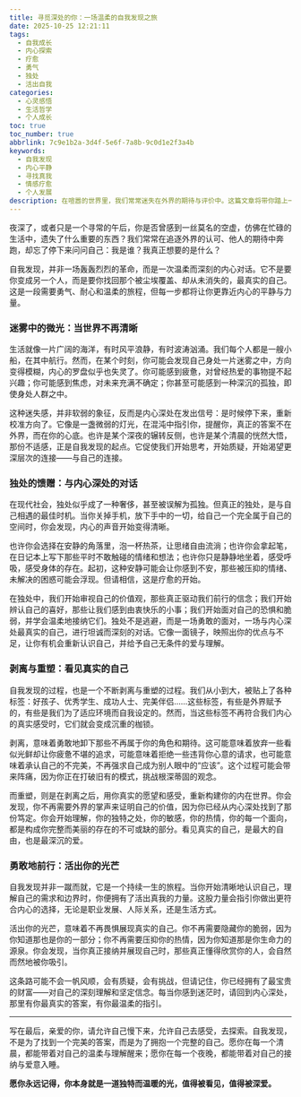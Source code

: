 ```yaml
---
title: 寻觅深处的你：一场温柔的自我发现之旅
date: 2025-10-25 12:21:11
tags:
  - 自我成长
  - 内心探索
  - 疗愈
  - 勇气
  - 独处
  - 活出自我
categories:
  - 心灵感悟
  - 生活哲学
  - 个人成长
toc: true
toc_number: true
abbrlink: 7c9e1b2a-3d4f-5e6f-7a8b-9c0d1e2f3a4b
keywords:
  - 自我发现
  - 内心平静
  - 寻找真我
  - 情感疗愈
  - 个人发展
description: 在喧嚣的世界里，我们常常迷失在外界的期待与评价中。这篇文章将带你踏上一场温柔而深刻的自我发现之旅，学会倾听内心的声音，拥抱真实的自己，找回那份属于你独有的光芒与力量。这是一段关于勇气、接纳与成长的旅程，愿你在此刻，与深处的自己温柔相遇。
---
```


夜深了，或者只是一个寻常的午后，你是否曾感到一丝莫名的空虚，仿佛在忙碌的生活中，遗失了什么重要的东西？我们常常在追逐外界的认可、他人的期待中奔跑，却忘了停下来问问自己：我是谁？我真正想要的是什么？

自我发现，并非一场轰轰烈烈的革命，而是一次温柔而深刻的内心对话。它不是要你变成另一个人，而是要你找回那个被尘埃覆盖、却从未消失的，最真实的自己。这是一段需要勇气、耐心和温柔的旅程，但每一步都将让你更靠近内心的平静与力量。

### 迷雾中的微光：当世界不再清晰

生活就像一片广阔的海洋，有时风平浪静，有时波涛汹涌。我们每个人都是一艘小船，在其中航行。然而，在某个时刻，你可能会发现自己身处一片迷雾之中，方向变得模糊，内心的罗盘似乎也失灵了。你可能感到疲惫，对曾经热爱的事物提不起兴趣；你可能感到焦虑，对未来充满不确定；你甚至可能感到一种深沉的孤独，即使身处人群之中。

这种迷失感，并非软弱的象征，反而是内心深处在发出信号：是时候停下来，重新校准方向了。它像是一盏微弱的灯光，在混沌中指引你，提醒你，真正的答案不在外界，而在你的心底。也许是某个深夜的辗转反侧，也许是某个清晨的恍然大悟，那份不适感，正是自我发现的起点。它促使我们开始思考，开始质疑，开始渴望更深层次的连接——与自己的连接。

### 独处的馈赠：与内心深处的对话

在现代社会，独处似乎成了一种奢侈，甚至被误解为孤独。但真正的独处，是与自己相遇的最佳时机。当你关掉手机，放下手中的一切，给自己一个完全属于自己的空间时，你会发现，内心的声音开始变得清晰。

也许你会选择在安静的角落里，泡一杯热茶，让思绪自由流淌；也许你会拿起笔，在日记本上写下那些平时不敢触碰的情绪和想法；也许你只是静静地坐着，感受呼吸，感受身体的存在。起初，这种安静可能会让你感到不安，那些被压抑的情绪、未解决的困惑可能会浮现。但请相信，这是疗愈的开始。

在独处中，我们开始审视自己的价值观，那些真正驱动我们前行的信念；我们开始辨认自己的喜好，那些让我们感到由衷快乐的小事；我们开始面对自己的恐惧和脆弱，并学会温柔地接纳它们。独处不是逃避，而是一场勇敢的面对，一场与内心深处最真实的自己，进行坦诚而深刻的对话。它像一面镜子，映照出你的优点与不足，让你有机会重新认识自己，并给予自己无条件的爱与理解。

### 剥离与重塑：看见真实的自己

自我发现的过程，也是一个不断剥离与重塑的过程。我们从小到大，被贴上了各种标签：好孩子、优秀学生、成功人士、完美伴侣……这些标签，有些是外界赋予的，有些是我们为了适应环境而自我设定的。然而，当这些标签不再符合我们内心的真实感受时，它们就会变成沉重的枷锁。

剥离，意味着勇敢地卸下那些不再属于你的角色和期待。这可能意味着放弃一些看似光鲜却让你疲惫不堪的追求，可能意味着拒绝一些违背你心意的请求，也可能意味着承认自己的不完美，不再强求自己成为别人眼中的“应该”。这个过程可能会带来阵痛，因为你正在打破旧有的模式，挑战根深蒂固的观念。

而重塑，则是在剥离之后，用你真实的愿望和感受，重新构建你的内在世界。你会发现，你不再需要外界的掌声来证明自己的价值，因为你已经从内心深处找到了那份笃定。你会开始理解，你的独特之处，你的敏感，你的热情，你的每一个面向，都是构成你完整而美丽的存在的不可或缺的部分。看见真实的自己，是最大的自由，也是最深沉的爱。

### 勇敢地前行：活出你的光芒

自我发现并非一蹴而就，它是一个持续一生的旅程。当你开始清晰地认识自己，理解自己的需求和边界时，你便拥有了活出真我的力量。这股力量会指引你做出更符合内心的选择，无论是职业发展、人际关系，还是生活方式。

活出你的光芒，意味着不再畏惧展现真实的自己。你不再需要隐藏你的脆弱，因为你知道那也是你的一部分；你不再需要压抑你的热情，因为你知道那是你生命力的源泉。你会发现，当你真正接纳并展现自己时，那些真正懂得欣赏你的人，会自然而然地被你吸引。

这条路可能不会一帆风顺，会有质疑，会有挑战，但请记住，你已经拥有了最宝贵的财富——对自己的深刻理解和坚定信念。每当你感到迷茫时，请回到内心深处，那里有你最真实的答案，有你最温柔的指引。

---

写在最后，亲爱的你，请允许自己慢下来，允许自己去感受，去探索。自我发现，不是为了找到一个完美的答案，而是为了拥抱一个完整的自己。愿你在每一个清晨，都能带着对自己的温柔与理解醒来；愿你在每一个夜晚，都能带着对自己的接纳与爱意入睡。

**愿你永远记得，你本身就是一道独特而温暖的光，值得被看见，值得被深爱。**